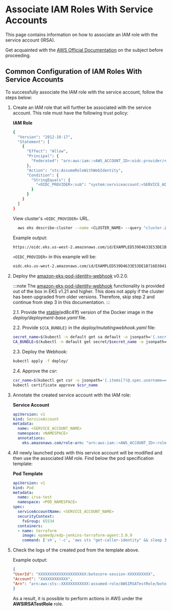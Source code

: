 # Associate IAM Roles With Service Accounts

This page contains information on how to associate an IAM role with the service account (IRSA).

Get acquainted with the [AWS Official Documentation](https://docs.aws.amazon.com/eks/latest/userguide/iam-roles-for-service-accounts-technical-overview.html) on the subject before proceeding.

## Common Configuration of IAM Roles With Service Accounts

To successfully associate the IAM role with the service account, follow the steps below:

1. Create an IAM role that will further be associated with the service account. This role must have the following trust policy:

   **IAM Role**

      ```bash
      {
        "Version": "2012-10-17",
        "Statement": [
          {
            "Effect": "Allow",
            "Principal": {
              "Federated": "arn:aws:iam::<AWS_ACCOUNT_ID>:oidc-provider/<OIDC_PROVIDER>"
            },
            "Action": "sts:AssumeRoleWithWebIdentity",
            "Condition": {
              "StringEquals": {
                "<OIDC_PROVIDER>:sub": "system:serviceaccount:<SERVICE_ACCOUNT_NAMESPACE>:<SERVICE_ACCOUNT_NAME>"
              }
            }
          }
        ]
      }
      ```

    View cluster's `<OIDC_PROVIDER>` URL.

      ```bash
        aws eks describe-cluster --name <CLUSTER_NAME> --query "cluster.identity.oidc.issuer" --output text
      ```

    Example output:

      ```bash
      https://oidc.eks.us-west-2.amazonaws.com/id/EXAMPLED539D4633E53DE1B716D3041E
      ```

    `<OIDC_PROVIDER>` in this example will be:

      ```bash
      oidc.eks.us-west-2.amazonaws.com/id/EXAMPLED539D4633E53DE1B716D3041E
      ```

2. Deploy the [amazon-eks-pod-identity-webhook](https://github.com/aws/amazon-eks-pod-identity-webhook/tree/master) v0.2.0.

    :::note
      The [amazon-eks-pod-identity-webhook](https://github.com/aws/amazon-eks-pod-identity-webhook/tree/master) functionality is provided out of the box in EKS v1.21 and higher. This does not apply if the cluster has been upgraded from older versions. Therefore, skip step 2 and continue from step 3 in this documentation.
    :::

    2.1. Provide the [stable](https://hub.docker.com/r/amazon/amazon-eks-pod-identity-webhook)(ed8c41f) version of the Docker image in the _deploy/deployment-base.yaml_ file.

    2.2. Provide `${CA_BUNDLE}` in the _deploy/mutatingwebhook.yaml_ file:

      ```bash
      secret_name=$(kubectl -n default get sa default -o jsonpath='{.secrets[0].name}') \
      CA_BUNDLE=$(kubectl -n default get secret/$secret_name -o jsonpath='{.data.ca\.crt}' | tr -d '\n')
      ```

    2.3. Deploy the Webhook:

      ```bash
      kubectl apply -f deploy/
      ```

    2.4. Approve the _csr_:

      ```bash
      csr_name=$(kubectl get csr -o jsonpath='{.items[?(@.spec.username=="system:serviceaccount:default:pod-identity-webhook")].metadata.name}')
      kubectl certificate approve $csr_name
      ```

3. Annotate the created service account with the IAM role:

    **Service Account**

      ```yaml
      apiVersion: v1
      kind: ServiceAccount
      metadata:
        name: <SERVICE_ACCOUNT_NAME>
        namespace: <NAMESPACE>
        annotations:
          eks.amazonaws.com/role-arn: "arn:aws:iam::<AWS_ACCOUNT_ID>:role/<IAM_ROLE_NAME>"
      ```

4. All newly launched pods with this service account will be modified and then use the associated IAM role. Find below the pod specification template:

   **Pod Template**

      ```yaml
      apiVersion: v1
      kind: Pod
      metadata:
        name: irsa-test
        namespace: <POD_NAMESPACE>
      spec:
        serviceAccountName: <SERVICE_ACCOUNT_NAME>
        securityContext:
          fsGroup: 65534
        containers:
        - name: terraform
          image: epamedp/edp-jenkins-terraform-agent:3.0.9
          command: ['sh', '-c', 'aws sts "get-caller-identity" && sleep 3600']
      ```

5. Check the logs of the created pod from the template above.

    Example output:

      ```json
      {
      "UserId": "XXXXXXXXXXXXXXXXXXXXX:botocore-session-XXXXXXXXXX",
      "Account": "XXXXXXXXXXXX",
      "Arn": "arn:aws:sts::XXXXXXXXXXXX:assumed-role/AWSIRSATestRole/botocore-session-XXXXXXXXXX"
      }
      ```

   As a result, it is possible to perform actions in AWS under the **AWSIRSATestRole** role.
